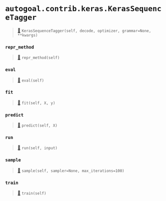 # `autogoal.contrib.keras.KerasSequenceTagger`

> [📝](/usr/lib/python3/dist-packages/autogoal/contrib/keras/_base.py#L315)
> `KerasSequenceTagger(self, decode, optimizer, grammar=None, **kwargs)`

### `repr_method`

> [📝](/usr/lib/python3/dist-packages/autogoal/utils/__init__.py#L87)
> `repr_method(self)`

### `eval`

> [📝](/usr/lib/python3/dist-packages/autogoal/contrib/keras/_base.py#L59)
> `eval(self)`

### `fit`

> [📝](/usr/lib/python3/dist-packages/autogoal/contrib/keras/_base.py#L363)
> `fit(self, X, y)`

### `predict`

> [📝](/usr/lib/python3/dist-packages/autogoal/contrib/keras/_base.py#L411)
> `predict(self, X)`

### `run`

> [📝](/usr/lib/python3/dist-packages/autogoal/contrib/keras/_base.py#L420)
> `run(self, input)`

### `sample`

> [📝](/usr/lib/python3/dist-packages/autogoal/contrib/keras/_base.py#L93)
> `sample(self, sampler=None, max_iterations=100)`

### `train`

> [📝](/usr/lib/python3/dist-packages/autogoal/contrib/keras/_base.py#L56)
> `train(self)`

